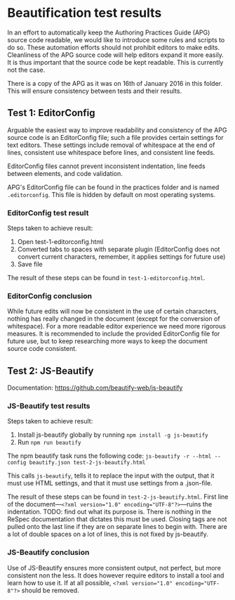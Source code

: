 # Beautification test results

In an effort to automatically keep the Authoring Practices Guide (APG) source
code readable, we would like to introduce some rules and scripts to do so.
These automation efforts should not prohibit editors to make edits.
Cleanliness of the APG source code will help editors expand it more easily.
It is thus important that the source code be kept readable.
This is currently not the case.

There is a copy of the APG as it was on 16th of January 2016 in this folder.
This will ensure consistency between tests and their results.

## Test 1: EditorConfig

Arguable the easiest way to improve readability and consistency of the APG
source code is an EditorConfig file; such a file provides certain settings
for text editors. These settings include removal of whitespace at the end of
lines, consistent use whitespace before lines, and consistent line feeds.

EditorConfig files cannot prevent inconsistent indentation,
line feeds between elements, and code validation.

APG's EditorConfig file can be found in the practices folder and is named
`.editorconfig`. This file is hidden by default on most operating systems.

### EditorConfig test result

Steps taken to achieve result:

1. Open test-1-editorconfig.html
2. Converted tabs to spaces with separate plugin
   (EditorConfig does not convert current characters, remember,
   it applies settings for future use)
3. Save file

The result of these steps can be found in `test-1-editorconfig.html`.

### EditorConfig conclusion

While future edits will now be consistent in the use of certain characters,
nothing has really changed in the document
(except for the conversion of whitespace).
For a more readable editor experience we need more rigorous measures.
It is recommended to include the provided EditorConfig file for future use,
but to keep researching more ways to keep the document source code consistent.

## Test 2: JS-Beautify

Documentation: https://github.com/beautify-web/js-beautify

### JS-Beautify test results

Steps taken to achieve result:

1. Install js-beautify globally by running `npm install -g js-beautify`
2. Run `npm run beautify`

The npm beautify task runs the following code:
`js-beautify -r --html --config beautify.json test-2-js-beautify.html`

This calls `js-beautify`, tells it to replace the input with the output,
that it must use HTML settings, and that it must use settings from a .json-file.

The result of these steps can be found in `test-2-js-beautify.html`.
First line of the document—`<?xml version="1.0" encoding="UTF-8"?>`—ruins
the indentation. TODO: find out what its purpose is.
There is nothing in the ReSpec documentation that dictates this must be used.
Closing tags are not pulled onto the last line if they are on separate lines
to begin with.
There are a lot of double spaces on a lot of lines,
this is not fixed by js-beautify.


### JS-Beautify conclusion

Use of JS-Beautify ensures more consistent output, not perfect,
but more consistent non the less.
It does however require editors to install a tool and learn how to use it.
If at all possible, `<?xml version="1.0" encoding="UTF-8"?>` should be removed.
